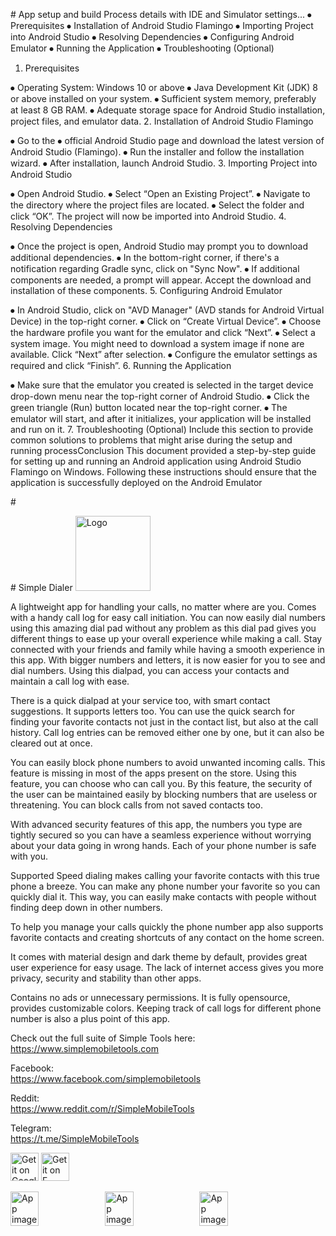 \# App setup and build Process details with IDE and Simulator settings...
⦁ Prerequisites
⦁ Installation of Android Studio Flamingo
⦁ Importing Project into Android Studio
⦁ Resolving Dependencies
⦁ Configuring Android Emulator
⦁ Running the Application
⦁ Troubleshooting (Optional)

1. Prerequisites

⦁ Operating System: Windows 10 or above
⦁ Java Development Kit (JDK) 8 or above installed on your system.
⦁ Sufficient system memory, preferably at least 8 GB RAM.
⦁ Adequate storage space for Android Studio installation, project files, and emulator data. 2. Installation of Android Studio Flamingo

⦁ Go to the ⦁ official Android Studio page and download the latest version of Android Studio (Flamingo).
⦁ Run the installer and follow the installation wizard.
⦁ After installation, launch Android Studio. 3. Importing Project into Android Studio

⦁ Open Android Studio.
⦁ Select “Open an Existing Project”.
⦁ Navigate to the directory where the project files are located.
⦁ Select the folder and click “OK”. The project will now be imported into Android Studio. 4. Resolving Dependencies

⦁ Once the project is open, Android Studio may prompt you to download additional dependencies.
⦁ In the bottom-right corner, if there's a notification regarding Gradle sync, click on "Sync Now".
⦁ If additional components are needed, a prompt will appear. Accept the download and installation of these components. 5. Configuring Android Emulator

⦁ In Android Studio, click on "AVD Manager" (AVD stands for Android Virtual Device) in the top-right corner.
⦁ Click on “Create Virtual Device”.
⦁ Choose the hardware profile you want for the emulator and click “Next”.
⦁ Select a system image. You might need to download a system image if none are available. Click “Next” after selection.
⦁ Configure the emulator settings as required and click “Finish”. 6. Running the Application

⦁ Make sure that the emulator you created is selected in the target device drop-down menu near the top-right corner of Android Studio.
⦁ Click the green triangle (Run) button located near the top-right corner.
⦁ The emulator will start, and after it initializes, your application will be installed and run on it. 7. Troubleshooting (Optional)
Include this section to provide common solutions to problems that might arise during the setup and running processConclusion
This document provided a step-by-step guide for setting up and running an Android application using Android Studio Flamingo on Windows. Following these instructions should ensure that the application is successfully deployed on the Android Emulator

\#

\# Simple Dialer
<img alt="Logo" src="graphics/icon.png" width="120" />

A lightweight app for handling your calls, no matter where are you. Comes with a handy call log for easy call initiation. You can now easily dial numbers using this amazing dial pad without any problem as this dial pad gives you different things to ease up your overall experience while making a call. Stay connected with your friends and family while having a smooth experience in this app. With bigger numbers and letters, it is now easier for you to see and dial numbers. Using this dialpad, you can access your contacts and maintain a call log with ease.

There is a quick dialpad at your service too, with smart contact suggestions. It supports letters too. You can use the quick search for finding your favorite contacts not just in the contact list, but also at the call history. Call log entries can be removed either one by one, but it can also be cleared out at once.

You can easily block phone numbers to avoid unwanted incoming calls. This feature is missing in most of the apps present on the store. Using this feature, you can choose who can call you. By this feature, the security of the user can be maintained easily by blocking numbers that are useless or threatening. You can block calls from not saved contacts too.

With advanced security features of this app, the numbers you type are tightly secured so you can have a seamless experience without worrying about your data going in wrong hands. Each of your phone number is safe with you.

Supported Speed dialing makes calling your favorite contacts with this true phone a breeze. You can make any phone number your favorite so you can quickly dial it. This way, you can easily make contacts with people without finding deep down in other numbers.

To help you manage your calls quickly the phone number app also supports favorite contacts and creating shortcuts of any contact on the home screen.

It comes with material design and dark theme by default, provides great user experience for easy usage. The lack of internet access gives you more privacy, security and stability than other apps.

Contains no ads or unnecessary permissions. It is fully opensource, provides customizable colors. Keeping track of call logs for different phone number is also a plus point of this app.

Check out the full suite of Simple Tools here:  
https://www.simplemobiletools.com

Facebook:  
https://www.facebook.com/simplemobiletools

Reddit:  
https://www.reddit.com/r/SimpleMobileTools

Telegram:  
https://t.me/SimpleMobileTools

<a href='https://play.google.com/store/apps/details?id=com.simplemobiletools.dialer'><img src='https://simplemobiletools.com/images/button-google-play.svg' alt='Get it on Google Play' height='45' /></a>
<a href='https://f-droid.org/packages/com.simplemobiletools.dialer'><img src='https://simplemobiletools.com/images/button-f-droid.png' alt='Get it on F-Droid' height='45' /></a>

<div style="display:flex;">
<img alt="App image" src="fastlane/metadata/android/en-US/images/phoneScreenshots/1_en-US.jpeg" width="30%">
<img alt="App image" src="fastlane/metadata/android/en-US/images/phoneScreenshots/2_en-US.jpeg" width="30%">
<img alt="App image" src="fastlane/metadata/android/en-US/images/phoneScreenshots/3_en-US.jpeg" width="30%">
</div>
